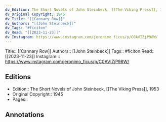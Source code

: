 ```yaml
---
dv_Edition: The Short Novels of John Steinbeck, [[The Viking Press]], 1953
dv_Original Copyright: 1945
dv_Title: "[[Cannary Row]]"
dv_Authors: "[[John Steinbeck]]"
dv_Tags: "#ficiton"
dv_Read: "[[2023-11-23]]"
dv_Instagram: https://www.instagram.com/jeronimo_ficus/p/C0AVIZjP98W/
---
```

Title:: [[Cannary Row]]
Authors:: [[John Steinbeck]]
Tags:: #ficiton 
Read:: [[2023-11-23]]
Instagram :: https://www.instagram.com/jeronimo_ficus/p/C0AVIZjP98W/

## Editions
- Edition:: The Short Novels of John Steinbeck, [[The Viking Press]], 1953
- Original Copyright:: 1945
- Pages::

## Annotations
